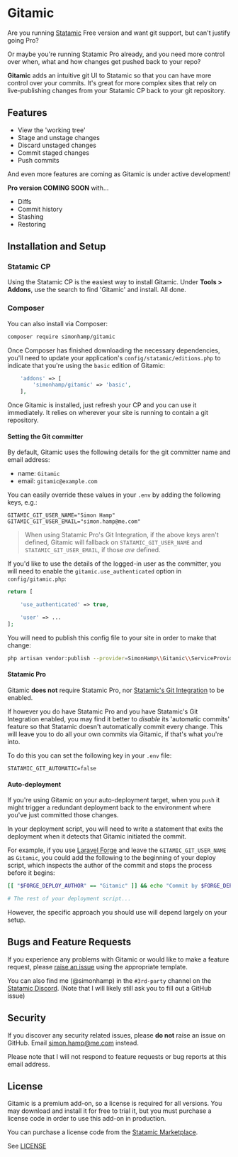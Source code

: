 # Gitamic
Are you running [Statamic](https://statamic.com) Free version and want git support, but can't justify going Pro?

Or maybe you're running Statamic Pro already, and you need more control over when, what and how changes get pushed back
to your repo?

**Gitamic** adds an intuitive git UI to Statamic so that you can have more control over your commits. It's great for
more complex sites that rely on live-publishing changes from your Statamic CP back to your git repository.

## Features
- View the 'working tree'
- Stage and unstage changes
- Discard unstaged changes
- Commit staged changes
- Push commits

And even more features are coming as Gitamic is under active development!

**Pro version COMING SOON** with...

- Diffs
- Commit history
- Stashing
- Restoring

## Installation and Setup
### Statamic CP
Using the Statamic CP is the easiest way to install Gitamic. Under **Tools > Addons**, use the search to find 'Gitamic'
and install. All done.

### Composer
You can also install via Composer:

```bash
composer require simonhamp/gitamic
```

Once Composer has finished downloading the necessary dependencies, you'll need to update your application's
`config/statamic/editions.php` to indicate that you're using the `basic` edition of Gitamic:

```php
    'addons' => [
        'simonhamp/gitamic' => 'basic',
    ],
```

Once Gitamic is installed, just refresh your CP and you can use it immediately. It relies on wherever your site is
running to contain a git repository.

#### Setting the Git committer

By default, Gitamic uses the following details for the git committer name and email address:

- name: `Gitamic`
- email: `gitamic@example.com`

You can easily override these values in your `.env` by adding the following keys, e.g.:

```dotenv
GITAMIC_GIT_USER_NAME="Simon Hamp"
GITAMIC_GIT_USER_EMAIL="simon.hamp@me.com"
```

> When using Statamic Pro's Git Integration, if the above keys aren't defined, Gitamic will fallback on
> `STATAMIC_GIT_USER_NAME` and `STATAMIC_GIT_USER_EMAIL`, if those _are_ defined.

If you'd like to use the details of the logged-in user as the committer, you will need to enable the
`gitamic.use_authenticated` option in `config/gitamic.php`:

```php
return [

    'use_authenticated' => true,

    'user' => ...
];
```

You will need to publish this config file to your site in order to make that change:

```bash
php artisan vendor:publish --provider=SimonHamp\\Gitamic\\ServiceProvider
```

#### Statamic Pro
Gitamic **does not** require Statamic Pro, nor [Statamic's Git Integration](https://statamic.dev/git-integration) to be
enabled.

If however you do have Statamic Pro and you have Statamic's Git Integration enabled, you may find it better to _disable_
its 'automatic commits' feature so that Statamic doesn't automatically commit every change. This will leave you to do
all your own commits via Gitamic, if that's what you're into.

To do this you can set the following key in your `.env` file:

```dotenv
STATAMIC_GIT_AUTOMATIC=false
```

#### Auto-deployment

If you're using Gitamic on your auto-deployment target, when you `push` it might trigger a redundant deployment back to
the environment where you've just committed those changes.

In your deployment script, you will need to write a statement that exits the deployment when it detects that Gitamic
initiated the commit.

For example, if you use [Laravel Forge](https://forge.laravel.com/) and leave the `GITAMIC_GIT_USER_NAME` as `Gitamic`,
you could add the following to the beginning of your deploy script, which inspects the author of the commit and stops
the process before it begins:

```bash
[[ "$FORGE_DEPLOY_AUTHOR" == "Gitamic" ]] && echo "Commit by $FORGE_DEPLOY_AUTHOR" && exit 0

# The rest of your deployment script...
```

However, the specific approach you should use will depend largely on your setup.

## Bugs and Feature Requests
If you experience any problems with Gitamic or would like to make a feature request, please
[raise an issue](https://github.com/simonhamp/Gitamic/issues) using the appropriate template.

You can also find me (@simonhamp) in the `#3rd-party` channel on the [Statamic Discord](https://statamic.com/discord).
(Note that I will likely still ask you to fill out a GitHub issue)

## Security
If you discover any security related issues, please **do not** raise an issue on GitHub. Email simon.hamp@me.com
instead.

Please note that I will not respond to feature requests or bug reports at this email address.

## License
Gitamic is a premium add-on, so a license is required for all versions. You may download and install it for free to
trial it, but you must purchase a license code in order to use this add-on in production.

You can purchase a license code from the [Statamic Marketplace](https://statamic.com/addons/simonhamp/gitamic).

See [LICENSE](https://github.com/simonhamp/Gitamic/blob/main/LICENSE.md)
